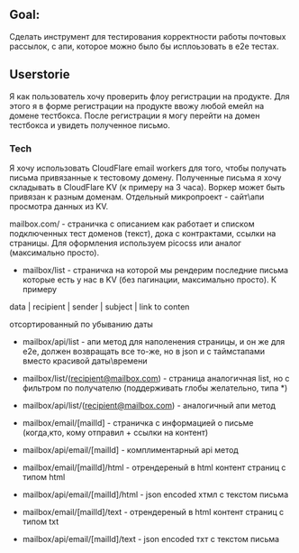 ## Goal:
Сделать инструмент для тестирования корректности работы почтовых рассылок, с апи, которое можно было бы исплоьзовать в e2e тестах.

## Userstorie
Я как пользователь хочу проверить флоу регистрации на продукте. Для этого я в форме регистрации на продукте ввожу любой емейл на домене тестбокса. После регистрации я могу перейти на домен тестбокса и увидеть полученное письмо.

### Tech
Я хочу использовать CloudFlare email workers для того, чтобы получать письма привязанные к тестовому домену. Полученные письма я хочу складывать в CloudFlare KV (к примеру на 3 часа). Воркер может быть привязан к разным доменам. Отдельный микропроект - сайт\апи просмотра данных из KV.

mailbox.com/ - страничка с описанием как работает и списком подключенных тест доменов (текст), дока с контрактами, ссылки на страницы. Для оформления используем picocss или аналог (максимально просто).

- mailbox/list - страничка на которой мы рендерим последние письма которые есть у нас в KV (без пагинации, максимально просто). К примеру 

data | recipient | sender | subject | link to conten

отсортированный по убыванию даты

- mailbox/api/list - апи метод для наполенения страницы, и он же для e2e, должен возвращать все то-же, но в json и с таймстапами вместо красивой даты\времени

- mailbox/list/(recipient@mailbox.com) - страница аналогичная list, но с фильтром по получателю (поддерживать глобы желательно, типа *)

- mailbox/api/list/(recipient@mailbox.com) - аналогичный апи метод

- mailbox/email/[mailId] - страничка с информацией о письме (когда,кто, кому отправил + ссылки на контент)

- mailbox/api/email/[mailId] - комплиментарный api метод

- mailbox/email/[mailId]/html - отрендереный в html контент страниц с типом html

- mailbox/api/email/[mailId]/html - json encoded хтмл с текстом письма

- mailbox/email/[mailId]/text - отрендереный в html контент страниц c типом txt

- mailbox/api/email/[mailId]/text - json encoded тхт с текстом письма

